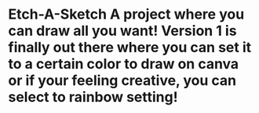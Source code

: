 # Etch-A-Sketch A project where you can draw all you want! Version 1 is finally out there where you can set it to a certain color to draw on canva or if your feeling creative, you can select to rainbow setting!

